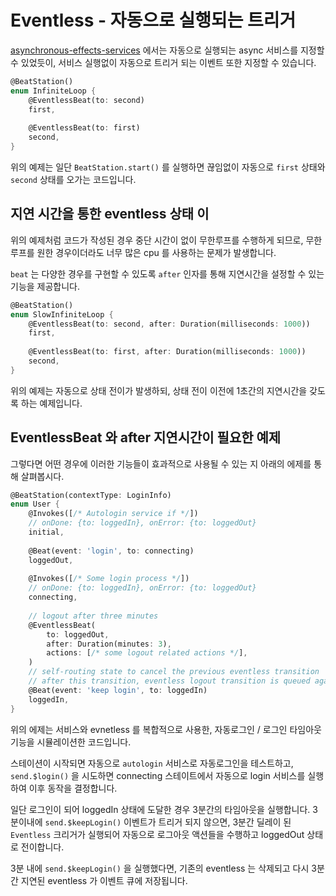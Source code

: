 # Eventless - 자동으로 실행되는 트리거

&#x20;[asynchronous-effects-services](asynchronous-effects-services/ "mention") 에서는 자동으로 실행되는 async 서비스를 지정할 수 있었듯이, 서비스 실행없이 자동으로 트리거 되는 이벤트 또한 지정할 수 있습니다.&#x20;

```dart
@BeatStation()
enum InfiniteLoop {
    @EventlessBeat(to: second)
    first,
    
    @EventlessBeat(to: first)
    second,
}
```

&#x20;위의 예제는 일단 `BeatStation.start()` 를 실행하면 끊임없이 자동으로 `first` 상태와 `second` 상태를 오가는 코드입니다.&#x20;

## 지연 시간을 통한 eventless 상태 이

&#x20;위의 예제처럼 코드가 작성된 경우 중단 시간이 없이 무한루프를 수행하게 되므로, 무한루프를 원한 경우이더라도 너무 많은 cpu 를 사용하는 문제가 발생합니다.&#x20;

`beat` 는 다양한 경우를 구현할 수 있도록 `after` 인자를 통해 지연시간을 설정할 수 있는 기능을 제공합니다.&#x20;

```dart
@BeatStation()
enum SlowInfiniteLoop {
    @EventlessBeat(to: second, after: Duration(milliseconds: 1000))
    first,
    
    @EventlessBeat(to: first, after: Duration(milliseconds: 1000))
    second,
}
```

&#x20;위의 예제는 자동으로 상태 전이가 발생하되, 상태 전이 이전에 1초간의 지연시간을 갖도록 하는 예제입니다.&#x20;

## EventlessBeat 와 after 지연시간이 필요한 예제

&#x20;그렇다면 어떤 경우에 이러한 기능들이 효과적으로 사용될 수 있는 지 아래의 에제를 통해 살펴봅시다.&#x20;

```dart
@BeatStation(contextType: LoginInfo)
enum User {
    @Invokes([/* Autologin service if */])
    // onDone: {to: loggedIn}, onError: {to: loggedOut}
    initial, 
    
    @Beat(event: 'login', to: connecting)
    loggedOut,
    
    @Invokes([/* Some login process */]) 
    // onDone: {to: loggedIn}, onError: {to: loggedOut}
    connecting, 
    
    // logout after three minutes
    @EventlessBeat(
        to: loggedOut,
        after: Duration(minutes: 3),
        actions: [/* some logout related actions */],
    )
    // self-routing state to cancel the previous eventless transition
    // after this transition, eventless logout transition is queued again.
    @Beat(event: 'keep login', to: loggedIn)
    loggedIn,
}
```

&#x20;위의 에제는 서비스와 evnetless 를 복합적으로 사용한, 자동로그인 / 로그인 타임아웃 기능을 시뮬레이션한 코드입니다.&#x20;

&#x20;스테이션이 시작되면 자동으로 `autologin` 서비스로 자동로그인을 테스트하고, `send.$login()` 을 시도하면 connecting 스테이트에서 자동으로 login 서비스를 실행하여 이후 동작을 결정합니다.&#x20;

일단 로그인이 되어 loggedIn 상태에 도달한 경우 3분간의 타임아웃을 실행합니다. 3분이내에 `send.$keepLogin()` 이벤트가 트리거 되지 않으면, 3분간 딜레이 된 `Eventless` 크리거가 실행되어 자동으로 로그아웃 액션들을 수행하고 loggedOut 상태로 전이합니다.&#x20;

3분 내에 `send.$keepLogin()` 을 실행했다면, 기존의 eventless 는 삭제되고 다시 3분간 지연된 eventless 가 이벤트 큐에 저장됩니다.&#x20;
